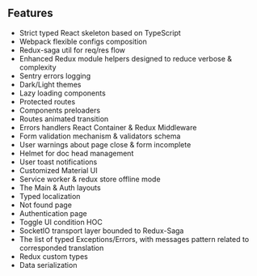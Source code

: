 ## Features
- Strict typed React skeleton based on TypeScript
- Webpack flexible configs composition
- Redux-saga util for req/res flow
- Enhanced Redux module helpers designed to reduce verbose & complexity  
- Sentry errors logging 
- Dark/Light themes
- Lazy loading components
- Protected routes
- Components preloaders  
- Routes animated transition
- Errors handlers React Container & Redux Middleware 
- Form validation mechanism & validators schema
- User warnings about page close & form incomplete
- Helmet for doc head management 
- User toast notifications
- Customized Material UI
- Service worker & redux store offline mode 
- The Main & Auth layouts
- Typed localization
- Not found page  
- Authentication page
- Toggle UI condition HOC
- SocketIO transport layer bounded to Redux-Saga 
- The list of typed Exceptions/Errors, with messages pattern related to corresponded translation
- Redux custom types
- Data serialization 
